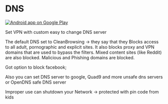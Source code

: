 # DNS


<a href="https://play.google.com/store/apps/details?id=comm.dns">
  <img alt="Android app on Google Play" src="https://developer.android.com/images/brand/en_app_rgb_wo_45.png" />
</a>



Set VPN with custom easy to change DNS server

The default DNS set to CleanBrowsing -> they say that they Blocks access to all adult, pornographic and explicit sites. It also blocks proxy and VPN domains that are used to bypass the filters. Mixed content sites (like Reddit) are also blocked. Malicious and Phishing domains are blocked.

Got option to block facebook;

Also you can set DNS server to google, Quad9 and more unsafe dns servers or OpenDNS safe DNS server

Improper use can shutdown your Network -> protected with pin code from kids


